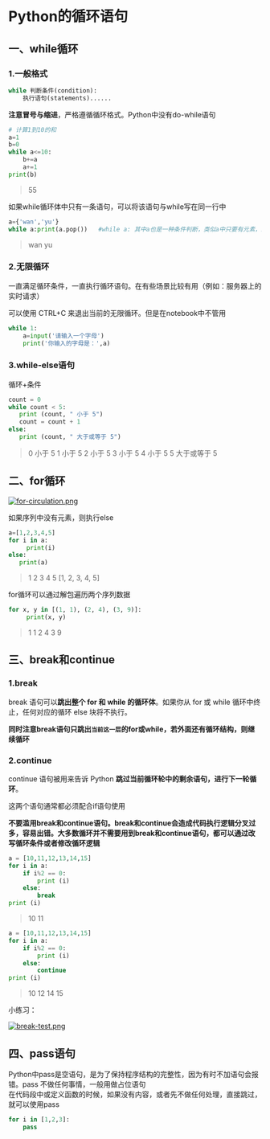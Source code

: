 # Python的循环语句

## 一、while循环
### 1.一般格式

```python
while 判断条件(condition):
	执行语句(statements)......
```

**注意冒号与缩进**，严格遵循循环格式。Python中没有do-while语句


```python
# 计算1到10的和
a=1
b=0
while a<=10:
    b+=a
    a+=1
print(b)
```

> 55


如果while循环体中只有一条语句，可以将该语句与while写在同一行中


```python
a={'wan','yu'}
while a:print(a.pop())   #while a: 其中a也是一种条件判断，类似a中只要有元素，就符合条件语句
```

>wan
>yu



### 2.无限循环

一直满足循环条件，一直执行循环语句。在有些场景比较有用（例如：服务器上的实时请求）

可以使用 CTRL+C 来退出当前的无限循环。但是在notebook中不管用


```python
while 1:
    a=input('请输入一个字母')
    print('你输入的字母是：',a)
```



### 3.while-else语句

循环+条件


```python
count = 0
while count < 5:
   print (count, " 小于 5")
   count = count + 1
else:
   print (count, " 大于或等于 5")
```

>0  小于 5
>1  小于 5
>2  小于 5
>3  小于 5
>4  小于 5
>5  大于或等于 5



## 二、for循环

[![for-circulation.png](https://z3.ax1x.com/2021/09/12/49RbXn.png)](https://imgtu.com/i/49RbXn)

如果序列中没有元素，则执行else


```python
a=[1,2,3,4,5]
for i in a:
     print(i)
else:
   print(a)
```

>1
>2
>3
>4
>5
>[1, 2, 3, 4, 5]



for循环可以通过解包遍历两个序列数据


```python
for x, y in [(1, 1), (2, 4), (3, 9)]:
     print(x, y)
```

>1 1
>2 4
>3 9



## 三、break和continue

### 1.break
break 语句可以**跳出整个 for 和 while 的循环体**。如果你从 for 或 while 循环中终止，任何对应的循环 else 块将不执行。  

**同时注意break语句只跳出``当前这一层``的for或while，若外面还有循环结构，则继续循环**

### 2.continue
continue 语句被用来告诉 Python **跳过当前循环轮中的剩余语句，进行下一轮循环**。



这两个语句通常都必须配合if语句使用  

**不要滥用break和continue语句。break和continue会造成代码执行逻辑分叉过多，容易出错。大多数循环并不需要用到break和continue语句，都可以通过改写循环条件或者修改循环逻辑**


```python
a = [10,11,12,13,14,15]
for i in a:
    if i%2 == 0:
        print (i)
    else:
        break
print (i)
```

>10
>11



```python
a = [10,11,12,13,14,15]
for i in a:
    if i%2 == 0:
        print (i)
    else:
        continue
print (i)
```

>10
>12
>14
>15



小练习：

[![break-test.png](https://z3.ax1x.com/2021/09/12/49RRmt.png)](https://imgtu.com/i/49RRmt)





## 四、pass语句

Python中pass是空语句，是为了保持程序结构的完整性，因为有时不加语句会报错。pass 不做任何事情，一般用做占位语句  
在代码段中或定义函数的时候，如果没有内容，或者先不做任何处理，直接跳过，就可以使用pass


```python
for i in [1,2,3]:
    pass
```

